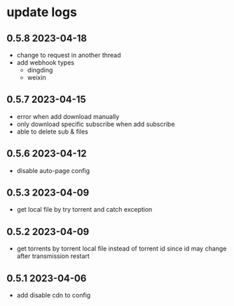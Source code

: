 # update logs

## 0.5.8 2023-04-18

- change to request in another thread
- add webhook types
  - dingding
  - weixin

## 0.5.7 2023-04-15

- error when add download manually
- only download specific subscribe when add subscribe
- able to delete sub & files

## 0.5.6 2023-04-12

- disable auto-page config

## 0.5.3 2023-04-09

- get local file by try torrent and catch exception


## 0.5.2 2023-04-09

- get torrents by torrent local file instead of torrent id since id may change after transmission restart

## 0.5.1 2023-04-06

- add disable cdn to config

